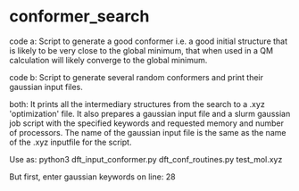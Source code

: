 # conformer_search

code a:
Script to generate a good conformer i.e. a good initial structure that is likely to be very close to the global minimum, that when used in a QM calculation will likely converge to the global minimum.

code b:
Script to generate several random conformers and print their gaussian
input files.

both:
It prints all the intermediary structures from the search to a .xyz 'optimization' file. It also prepares a gaussian input file and a slurm gaussian job script with the specified keywords and requested memory and number of processors. The name of the gaussian input file is the same as the name of the .xyz inputfile for the script.

Use as: python3 dft_input_conformer.py dft_conf_routines.py test_mol.xyz

But first, enter gaussian keywords on line: 28 

